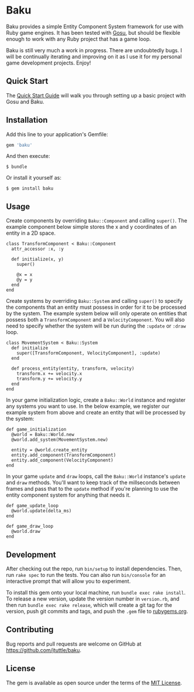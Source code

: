# Baku

Baku provides a simple Entity Component System framework for use with Ruby game
engines. It has been tested with [Gosu](https://www.libgosu.org/ruby.html), but
should be flexible enough to work with any Ruby project that has a game loop.

Baku is still very much a work in progress. There are undoubtedly bugs. I will
be continually iterating and improving on it as I use it for my personal game
development projects. Enjoy!

## Quick Start

The [Quick Start Guide](https://github.com/jtuttle/baku/wiki/Quick-Start-Guide) will walk you through setting up a basic project with Gosu and Baku.

## Installation

Add this line to your application's Gemfile:

```ruby
gem 'baku'
```

And then execute:

    $ bundle

Or install it yourself as:

    $ gem install baku

## Usage

Create components by overriding `Baku::Component` and calling `super()`. The
example component below simple stores the x and y coordinates of an entity in
a 2D space.

```
class TransformComponent < Baku::Component
  attr_accessor :x, :y

  def initialize(x, y)
    super()

    @x = x
    @y = y
  end
end
```

Create systems by overriding `Baku::System` and calling `super()` to specify the
components that an entity must possess in order for it to be processed by the
system. The example system below will only operate on entities that possess both
a `TransformComponent` and a `VelocityComponent`. You will also need to specify
whether the system will be run during the `:update` or `:draw` loop.

```
class MovementSystem < Baku::System
  def initialize
    super([TransformComponent, VelocityComponent], :update)
  end

  def process_entity(entity, transform, velocity)
    transform.x += velocity.x
    transform.y += velocity.y
  end
end
```

In your game initialization logic, create a `Baku::World` instance and register
any systems you want to use. In the below example, we register our example
system from above and create an entity that will be processed by the system:

```
def game_initialization
  @world = Baku::World.new
  @world.add_system(MovementSystem.new)

  entity = @world.create_entity
  entity.add_component(TransformComponent)
  entity.add_component(VelocityComponent)
end
```

In your game `update` and `draw` loops, call the `Baku::World` instance's
`update` and `draw` methods. You'll want to keep track of the millseconds
between frames and pass that to the `update` method if you're planning to
use the entity component system for anything that needs it.

```
def game_update_loop
  @world.update(delta_ms)
end

def game_draw_loop
  @world.draw
end
```

## Development

After checking out the repo, run `bin/setup` to install dependencies. Then, run
`rake spec` to run the tests. You can also run `bin/console` for an interactive
prompt that will allow you to experiment.

To install this gem onto your local machine, run `bundle exec rake install`. To
release a new version, update the version number in `version.rb`, and then run
`bundle exec rake release`, which will create a git tag for the version, push git
commits and tags, and push the `.gem` file to
[rubygems.org](https://rubygems.org).

## Contributing

Bug reports and pull requests are welcome on GitHub at
https://github.com/jtuttle/baku.

## License

The gem is available as open source under the terms of the
[MIT License](http://opensource.org/licenses/MIT).
